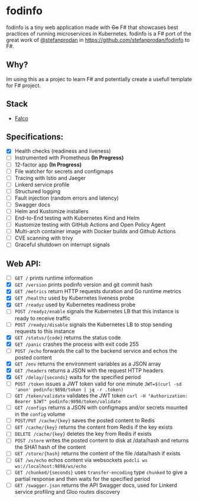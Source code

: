# fodinfo

fodinfo is a tiny web application made with ~~Go~~ F# that showcases best practices of running microservices in Kubernetes. fodinfo is a F# port of the great work of [@stefanprodan](https://github.com/stefanprodan) in https://github.com/stefanprodan/fodinfo to F#.

## Why?

Im using this as a projec to learn F# and potentially create a usefull template for F# project.

## Stack

- [Falco](https://github.com/pimbrouwers/Falco)

## Specifications:

- [x] Health checks (readiness and liveness)
- [ ] Instrumented with Prometheus **(In Progress)**
- [ ] 12-factor app **(In Progress)**
- [ ] File watcher for secrets and configmaps
- [ ] Tracing with Istio and Jaeger
- [ ] Linkerd service profile
- [ ] Structured logging
- [ ] Fault injection (random errors and latency)
- [ ] Swagger docs
- [ ] Helm and Kustomize installers
- [ ] End-to-End testing with Kubernetes Kind and Helm
- [ ] Kustomize testing with GitHub Actions and Open Policy Agent
- [ ] Multi-arch container image with Docker buildx and Github Actions
- [ ] CVE scanning with trivy
- [ ] Graceful shutdown on interrupt signals

## Web API:

- [ ] `GET /` prints runtime information
- [x] `GET /version` prints podinfo version and git commit hash
- [x] `GET /metrics` return HTTP requests duration and Go runtime metrics
- [x] `GET /healthz` used by Kubernetes liveness probe
- [x] `GET /readyz` used by Kubernetes readiness probe
- [ ] `POST /readyz/enable` signals the Kubernetes LB that this instance is ready to receive traffic
- [ ] `POST /readyz/disable` signals the Kubernetes LB to stop sending requests to this instance
- [x] `GET /status/{code}` returns the status code
- [x] `GET /panic` crashes the process with exit code 255
- [ ] `POST /echo` forwards the call to the backend service and echos the posted content
- [x] `GET /env` returns the environment variables as a JSON array
- [x] `GET /headers` returns a JSON with the request HTTP headers
- [x] `GET /delay/{seconds}` waits for the specified period
- [ ] `POST /token` issues a JWT token valid for one minute `JWT=$(curl -sd 'anon' podinfo:9898/token | jq -r .token)`
- [ ] `GET /token/validate` validates the JWT token `curl -H "Authorization: Bearer $JWT" podinfo:9898/token/validate`
- [ ] `GET /configs` returns a JSON with configmaps and/or secrets mounted in the `config` volume
- [ ] `POST/PUT /cache/{key}` saves the posted content to Redis
- [ ] `GET /cache/{key}` returns the content from Redis if the key exists
- [ ] `DELETE /cache/{key}` deletes the key from Redis if exists
- [ ] `POST /store` writes the posted content to disk at /data/hash and returns the SHA1 hash of the content
- [ ] `GET /store/{hash}` returns the content of the file /data/hash if exists
- [ ] `GET /ws/echo` echos content via websockets `podcli ws ws://localhost:9898/ws/echo`
- [ ] `GET /chunked/{seconds}` uses `transfer-encoding` type `chunked` to give a partial response and then waits for the specified period
- [ ] `GET /swagger.json` returns the API Swagger docs, used for Linkerd service profiling and Gloo routes discovery
